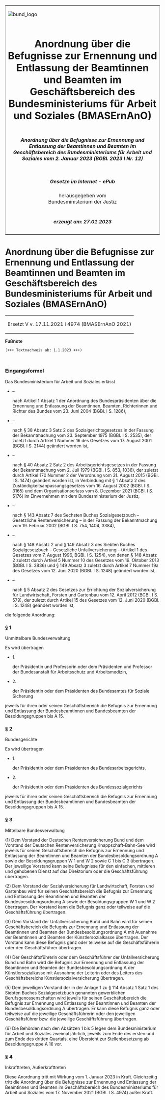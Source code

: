 <span id="DECKBLATT.html"></span>

<table border="0" frame="border" width="100%">

<tr valign="top">

<td align="left">

![bund\_logo](BfJ_2021_Web_de_de.gif)

</td>

<td align="right">

 

</td>

</tr>

<tr align="center" valign="middle">

<td colspan="2">

# Anordnung über die Befugnisse zur Ernennung und Entlassung der Beamtinnen und Beamten im Geschäftsbereich des Bundesministeriums für Arbeit und Soziales (BMASErnAnO)

</td>

</tr>

<tr align="center" valign="middle">

<td colspan="2">

##### Anordnung über die Befugnisse zur Ernennung und Entlassung der Beamtinnen und Beamten im Geschäftsbereich des Bundesministeriums für Arbeit und Soziales vom 2. Januar 2023 (BGBl. 2023 I Nr. 12)

</td>

</tr>

<tr align="center" valign="middle">

<td colspan="2">

  
  

##### Gesetze im Internet - ePub  
  
herausgegeben vom  
Bundesministerium der Justiz

</td>

</tr>

<tr align="center" valign="bottom">

<td colspan="2">

  
  

##### erzeugt am: 27.01.2023

</td>

</tr>

</table>

<span id="BJNR00C0A0023.html"></span>

# Anordnung über die Befugnisse zur Ernennung und Entlassung der Beamtinnen und Beamten im Geschäftsbereich des Bundesministeriums für Arbeit und Soziales (BMASErnAnO)

<div>

<div class="jnhtml">

<table width="100%">

<colgroup>

<col width="10%">

</col>

<col width="90%">

</col>

</colgroup>

<tr>

<td colspan="2">

Ersetzt V v. 17.11.2021 I 4974 (BMASErnAnO 2021)

</div>

</div>

</td>

</tr>

</table>

</div>

</div>

<div>

  
**Fußnote**

<div class="jnhtml">

<div>

<div class="jurAbsatz">

  

``` 
(+++ Textnachweis ab: 1.1.2023 +++)

 
```

</div>

</div>

</div>

</div>

<span id="BJNR00C0A0023BJNE000100000.html"></span>

### Eingangsformel  

<div>

<div class="jnhtml">

<div>

<div class="jurAbsatz">

Das Bundesministerium für Arbeit und Soziales erlässt

  - –
    
    <div>
    
    nach Artikel 1 Absatz 1 der Anordnung des Bundespräsidenten über die
    Ernennung und Entlassung der Beamtinnen, Beamten, Richterinnen und
    Richter des Bundes vom 23. Juni 2004 (BGBl. I S. 1286),
    
    </div>

  - –
    
    <div>
    
    nach § 38 Absatz 3 Satz 2 des Sozialgerichtsgesetzes in der Fassung
    der Bekanntmachung vom 23. September 1975 (BGBl. I S. 2535), der
    zuletzt durch Artikel 1 Nummer 16 des Gesetzes vom 17. August 2001
    (BGBl. I S. 2144) geändert worden ist,
    
    </div>

  - –
    
    <div>
    
    nach § 40 Absatz 2 Satz 2 des Arbeitsgerichtsgesetzes in der Fassung
    der Bekanntmachung vom 2. Juli 1979 (BGBl. I S. 853, 1036), der
    zuletzt durch Artikel 170 Nummer 2 der Verordnung vom 31. August
    2015 (BGBl. I S. 1474) geändert worden ist, in Verbindung mit § 1
    Absatz 2 des Zuständigkeitsanpassungsgesetzes vom 16. August 2002
    (BGBl. I S. 3165) und dem Organisationserlass vom 8. Dezember 2021
    (BGBl. I S. 5176) im Einvernehmen mit dem Bundesministerium der
    Justiz,
    
    </div>

  - –
    
    <div>
    
    nach § 143 Absatz 7 des Sechsten Buches Sozialgesetzbuch –
    Gesetzliche Rentenversicherung – in der Fassung der Bekanntmachung
    vom 19. Februar 2002 (BGBl. I S. 754, 1404, 3384),
    
    </div>

  - –
    
    <div>
    
    nach § 148 Absatz 2 und § 149 Absatz 3 des Siebten Buches
    Sozialgesetzbuch – Gesetzliche Unfallversicherung – (Artikel 1 des
    Gesetzes vom 7. August 1996, BGBl. I S. 1254), von denen § 148
    Absatz 2 zuletzt durch Artikel 5 Nummer 10 des Gesetzes vom 19.
    Oktober 2013 (BGBl. I S. 3836) und § 149 Absatz 3 zuletzt durch
    Artikel 7 Nummer 19a des Gesetzes vom 12. Juni 2020 (BGBl. I S.
    1248) geändert worden ist,
    
    </div>

  - –
    
    <div>
    
    nach § 5 Absatz 2 des Gesetzes zur Errichtung der Sozialversicherung
    für Landwirtschaft, Forsten und Gartenbau vom 12. April 2012 (BGBl.
    I S. 579), der zuletzt durch Artikel 15 des Gesetzes vom 12. Juni
    2020 (BGBl. I S. 1248) geändert worden ist,
    
    </div>

die folgende Anordnung:

</div>

</div>

</div>

</div>

<span id="BJNR00C0A0023BJNE000200000.html"></span>

### § 1  
Unmittelbare Bundesverwaltung

<div>

<div class="jnhtml">

<div>

<div class="jurAbsatz">

Es wird übertragen

  - 1\.
    
    <div>
    
    der Präsidentin und Professorin oder dem Präsidenten und Professor
    der Bundesanstalt für Arbeitsschutz und Arbeitsmedizin,
    
    </div>

  - 2\.
    
    <div>
    
    der Präsidentin oder dem Präsidenten des Bundesamtes für Soziale
    Sicherung
    
    </div>

jeweils für ihren oder seinen Geschäftsbereich die Befugnis zur
Ernennung und Entlassung der Bundesbeamtinnen und Bundesbeamten der
Besoldungsgruppen bis A 15.

</div>

</div>

</div>

</div>

<span id="BJNR00C0A0023BJNE000300000.html"></span>

### § 2  
Bundesgerichte

<div>

<div class="jnhtml">

<div>

<div class="jurAbsatz">

Es wird übertragen

  - 1\.
    
    <div>
    
    der Präsidentin oder dem Präsidenten des Bundesarbeitsgerichts,
    
    </div>

  - 2\.
    
    <div>
    
    der Präsidentin oder dem Präsidenten des Bundessozialgerichts
    
    </div>

jeweils für ihren oder seinen Geschäftsbereich die Befugnis zur
Ernennung und Entlassung der Bundesbeamtinnen und Bundesbeamten der
Besoldungsgruppen bis A 15.

</div>

</div>

</div>

</div>

<span id="BJNR00C0A0023BJNE000400000.html"></span>

### § 3  
Mittelbare Bundesverwaltung

<div>

<div class="jnhtml">

<div>

<div class="jurAbsatz">

(1) Dem Vorstand der Deutschen Rentenversicherung Bund und dem Vorstand
der Deutschen Rentenversicherung Knappschaft-Bahn-See wird jeweils für
seinen Geschäftsbereich die Befugnis zur Ernennung und Entlassung der
Beamtinnen und Beamten der Bundesbesoldungsordnung A sowie der
Besoldungsgruppen W 1 und W 2 sowie C 1 bis C 3 übertragen. Der
jeweilige Vorstand kann seine Befugnisse für den einfachen, mittleren
und gehobenen Dienst auf das Direktorium oder die Geschäftsführung
übertragen.

</div>

<div class="jurAbsatz">

(2) Dem Vorstand der Sozialversicherung für Landwirtschaft, Forsten und
Gartenbau wird für seinen Geschäftsbereich die Befugnis zur Ernennung
und Entlassung der Beamtinnen und Beamten der Bundesbesoldungsordnung A
sowie der Besoldungsgruppen W 1 und W 2 übertragen. Der Vorstand kann
die Befugnis ganz oder teilweise auf die Geschäftsführung übertragen.

</div>

<div class="jurAbsatz">

(3) Dem Vorstand der Unfallversicherung Bund und Bahn wird für seinen
Geschäftsbereich die Befugnis zur Ernennung und Entlassung der
Beamtinnen und Beamten der Bundesbesoldungsordnung A mit Ausnahme der
Beamtinnen und Beamten der Künstlersozialkasse übertragen. Der Vorstand
kann diese Befugnis ganz oder teilweise auf die Geschäftsführerin oder
den Geschäftsführer übertragen.

</div>

<div class="jurAbsatz">

(4) Der Geschäftsführerin oder dem Geschäftsführer der
Unfallversicherung Bund und Bahn wird die Befugnis zur Ernennung und
Entlassung der Beamtinnen und Beamten der Bundesbesoldungsordnung A der
Künstlersozialkasse mit Ausnahme der Leiterin oder des Leiters des
Geschäftsbereichs Künstlersozialversicherung übertragen.

</div>

<div class="jurAbsatz">

(5) Dem jeweiligen Vorstand der in der Anlage 1 zu § 114 Absatz 1 Satz 1
des Siebten Buches Sozialgesetzbuch genannten gewerblichen
Berufsgenossenschaften wird jeweils für seinen Geschäftsbereich die
Befugnis zur Ernennung und Entlassung der Beamtinnen und Beamten der
Bundesbesoldungsordnung A übertragen. Er kann diese Befugnis ganz oder
teilweise auf die jeweilige Geschäftsführerin oder den jeweiligen
Geschäftsführer bzw. die jeweilige Geschäftsführung übertragen.

</div>

<div class="jurAbsatz">

(6) Die Behörden nach den Absätzen 1 bis 5 legen dem Bundesministerium
für Arbeit und Soziales zweimal jährlich, jeweils zum Ende des ersten
und zum Ende des dritten Quartals, eine Übersicht zur Stellenbesetzung
ab Besoldungsgruppe A 16 vor.

</div>

</div>

</div>

</div>

<span id="BJNR00C0A0023BJNE000500000.html"></span>

### § 4  
Inkrafttreten, Außerkrafttreten

<div>

<div class="jnhtml">

<div>

<div class="jurAbsatz">

Diese Anordnung tritt mit Wirkung vom 1. Januar 2023 in Kraft.
Gleichzeitig tritt die Anordnung über die Befugnisse zur Ernennung und
Entlassung der Beamtinnen und Beamten im Geschäftsbereich des
Bundesministeriums für Arbeit und Soziales vom 17. November 2021 (BGBl.
I S. 4974) außer Kraft.

</div>

</div>

</div>

</div>
